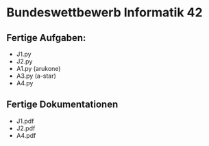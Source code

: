 # Bundeswettbewerb Informatik 42

## Fertige Aufgaben:

- J1.py
- J2.py
- A1.py (arukone)
- A3.py (a-star)
- A4.py

## Fertige Dokumentationen

- J1.pdf
- J2.pdf
- A4.pdf
